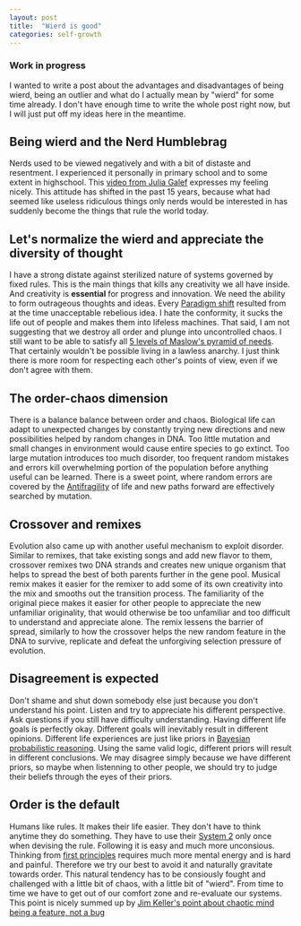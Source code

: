 ```yaml
---
layout: post
title:  "Wierd is good"
categories: self-growth
---
```


### Work in progress
I wanted to write a post about the advantages and disadvantages of being wierd, being an outlier and what do I actually mean by "wierd" for some time already. I don't have enough time to write the whole post right now, but I will just put off my ideas here in the meantime.


## Being wierd and the Nerd Humblebrag
Nerds used to be viewed negatively and with a bit of distaste and resentment. I experienced it personally in primary school and to some extent in highschool. This [video from Julia Galef](https://www.youtube.com/watch?v=7gPVkQNxC_s) expresses my feeling nicely. This attitude has shifted in the past 15 years, because what had seemed like useless ridiculous things only nerds would be interested in has suddenly become the things that rule the world today.


## Let's normalize the wierd and appreciate the diversity of thought
I have a strong distate against sterilized nature of systems governed by fixed rules. This is the main things that kills any creativity we all have inside. And creativity is **essential** for progress and innovation. We need the ability to form outrageous thoughts and ideas. Every [Paradigm shift](https://en.wikipedia.org/wiki/Paradigm_shift) resulted from at the time unacceptable rebelious idea. I hate the conformity, it sucks the life out of people and makes them into lifeless machines. That said, I am not suggesting that we destroy all order and plunge into uncontrolled chaos. I still want to be able to satisfy all [5 levels of Maslow's pyramid of needs](https://en.wikipedia.org/wiki/Maslow%27s_hierarchy_of_needs). That certainly wouldn't be possible living in a lawless anarchy. I just think there is more room for respecting each other's points of view, even if we don't agree with them. 


## The order-chaos dimension
There is a balance balance between order and chaos. Biological life can adapt to unexpected changes by constantly trying new directions and new possibilities helped by random changes in DNA. Too little mutation and small changes in environment would cause entire species to go extinct. Too large mutation introduces too much disorder, too frequent random mistakes and errors kill overwhelming portion of the population before anything useful can be learned. There is a sweet point, where random errors are covered by the [Antifragility](https://www.peterfisk.com/2020/04/antifragile-things-that-gain-from-disorder-making-sense-of-uncertainty-and-relentless-change/) of life and new paths forward are effectively searched by mutation.

## Crossover and remixes
Evolution also came up with another useful mechanism to exploit disorder. Similar to remixes, that take existing songs and add new flavor to them, crossover remixes two DNA strands and creates new unique organism that helps to spread the best of both parents further in the gene pool. Musical remix makes it easier for the remixer to add some of its own creativity into the mix and smooths out the transition process. The familiarity of the original piece makes it easier for other people to appreciate the new unfamiliar originality, that would otherwise be too unfamiliar and too difficult to understand and appreciate alone. The remix lessens the barrier of spread, similarly to how the crossover helps the new random feature in the DNA to survive, replicate and defeat the unforgiving selection pressure of evolution. 

## Disagreement is expected
Don't shame and shut down somebody else just because you don't understand his point. Listen and try to appreciate his different perspective. Ask questions if you still have difficulty understanding. Having different life goals is perfectly okay. Different goals will inevitably result in different opinions. Different life experiences are just like priors in [Bayesian probabilistic reasoning](https://en.wikipedia.org/wiki/Bayesian_inference). Using the same valid logic, different priors will result in different conclusions. We may disagree simply because we have different priors, so maybe when listenning to other people, we should try to judge their beliefs through the eyes of their priors.

## Order is the default
Humans like rules. It makes their life easier. They don't have to think anytime they do something. They have to use their [System 2](https://suebehaviouraldesign.com/kahneman-fast-slow-thinking/) only once when devising the rule. Following it is easy and much more unconsious. Thinking from [first principles](https://en.wikipedia.org/wiki/First_principle) requires much more mental energy and is hard and painful. Therefore we try our best to avoid it and naturally gravitate towards order. This natural tendency has to be consiously fought and challenged with a little bit of chaos, with a little bit of "wierd". From time to time we have to get out of our comfort zone and re-evaluate our systems. This point is nicely summed up by [Jim Keller's point about chaotic mind being a feature, not a bug](https://www.youtube.com/watch?v=FxZDqrAI-O8)

